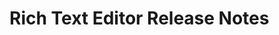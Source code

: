 <!-- Release notes authoring guidelines: http://keepachangelog.com/ -->

# Rich Text Editor Release Notes

<!-- ## [Unreleased] -->

<!--## [VERSION] - [RELEASE_DATE]-->
